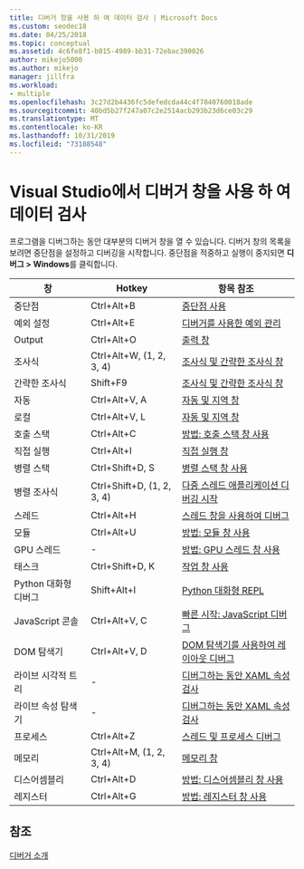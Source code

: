 ```yaml
---
title: 디버거 창을 사용 하 여 데이터 검사 | Microsoft Docs
ms.custom: seodec18
ms.date: 04/25/2018
ms.topic: conceptual
ms.assetid: 4c6fe8f1-b015-4989-bb31-72ebac390026
author: mikejo5000
ms.author: mikejo
manager: jillfra
ms.workload:
- multiple
ms.openlocfilehash: 3c27d2b4436fc5defedcda44c4f7840760018ade
ms.sourcegitcommit: 40bd5b27f247a07c2e2514acb293b23d6ce03c29
ms.translationtype: MT
ms.contentlocale: ko-KR
ms.lasthandoff: 10/31/2019
ms.locfileid: "73188548"
---
```

# <a name="inspect-data-using-debugger-windows-in-visual-studio"></a>Visual Studio에서 디버거 창을 사용 하 여 데이터 검사

프로그램을 디버그하는 동안 대부분의 디버거 창을 열 수 있습니다. 디버거 창의 목록을 보려면 중단점을 설정하고 디버깅을 시작합니다. 중단점을 적중하고 실행이 중지되면 **디버그 > Windows**를 클릭합니다.

|창|Hotkey|항목 참조|
|-|-|-|
|중단점|Ctrl+Alt+B|[중단점 사용](../debugger/using-breakpoints.md)|
|예외 설정|Ctrl+Alt+E|[디버거를 사용한 예외 관리](../debugger/managing-exceptions-with-the-debugger.md)|
|Output|Ctrl+Alt+O|[출력 창](../ide/reference/output-window.md)|
|조사식|Ctrl+Alt+W, (1, 2, 3, 4)|[조사식 및 간략한 조사식 창](../debugger/watch-and-quickwatch-windows.md)|
|간략한 조사식|Shift+F9|[조사식 및 간략한 조사식 창](../debugger/watch-and-quickwatch-windows.md)|
|자동|Ctrl+Alt+V, A|[자동 및 지역 창](../debugger/autos-and-locals-windows.md)|
|로컬|Ctrl+Alt+V, L|[자동 및 지역 창](../debugger/autos-and-locals-windows.md)|
|호출 스택|Ctrl+Alt+C|[방법: 호출 스택 창 사용](../debugger/how-to-use-the-call-stack-window.md)|
|직접 실행|Ctrl+Alt+I|[직접 실행 창](../ide/reference/immediate-window.md)|
|병렬 스택|Ctrl+Shift+D, S|[병렬 스택 창 사용](../debugger/using-the-parallel-stacks-window.md)|
|병렬 조사식|Ctrl+Shift+D, (1, 2, 3, 4)|[다중 스레드 애플리케이션 디버깅 시작](../debugger/get-started-debugging-multithreaded-apps.md)|
|스레드|Ctrl+Alt+H|[스레드 창을 사용하여 디버그](../debugger/how-to-use-the-threads-window.md)|
|모듈|Ctrl+Alt+U|[방법: 모듈 창 사용](../debugger/how-to-use-the-modules-window.md)|
|GPU 스레드|-|[방법: GPU 스레드 창 사용](../debugger/how-to-use-the-gpu-threads-window.md)|
|태스크|Ctrl+Shift+D, K|[작업 창 사용](../debugger/using-the-tasks-window.md)|
|Python 대화형 디버그|Shift+Alt+I|[Python 대화형 REPL](../python/python-interactive-repl-in-visual-studio.md)|
|JavaScript 콘솔|Ctrl+Alt+V, C|[빠른 시작: JavaScript 디버그](../debugger/quickstart-debug-javascript-using-the-console.md)|
|DOM 탐색기|Ctrl+Alt+V, D|[DOM 탐색기를 사용하여 레이아웃 디버그](quickstart-debug-html-and-css.md)|
|라이브 시각적 트리|-|[디버그하는 동안 XAML 속성 검사](../xaml-tools/inspect-xaml-properties-while-debugging.md)|
|라이브 속성 탐색기|-|[디버그하는 동안 XAML 속성 검사](../xaml-tools/inspect-xaml-properties-while-debugging.md)|
|프로세스|Ctrl+Alt+Z|[스레드 및 프로세스 디버그](../debugger/debug-threads-and-processes.md)|
|메모리|Ctrl+Alt+M, (1, 2, 3, 4)|[메모리 창](../debugger/memory-windows.md)|
|디스어셈블리|Ctrl+Alt+D|[방법: 디스어셈블리 창 사용](../debugger/how-to-use-the-disassembly-window.md)|
|레지스터|Ctrl+Alt+G|[방법: 레지스터 창 사용](../debugger/how-to-use-the-registers-window.md)|

## <a name="see-also"></a>참조

[디버거 소개](../debugger/debugger-feature-tour.md)